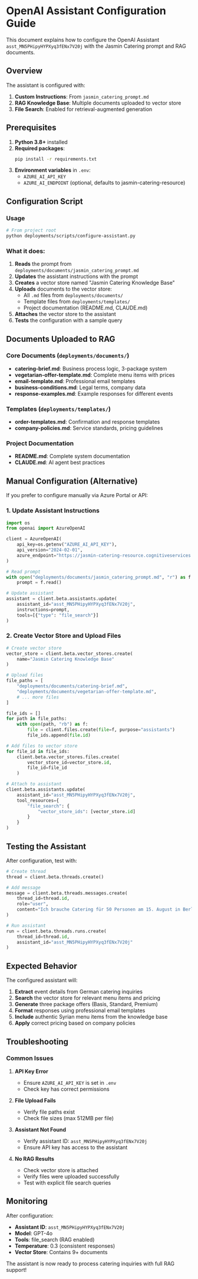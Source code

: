 # OpenAI Assistant Configuration Guide

This document explains how to configure the OpenAI Assistant `asst_MN5PHipyHYPXyq3fENx7V20j` with the Jasmin Catering prompt and RAG documents.

## Overview

The assistant is configured with:
1. **Custom Instructions**: From `jasmin_catering_prompt.md`
2. **RAG Knowledge Base**: Multiple documents uploaded to vector store
3. **File Search**: Enabled for retrieval-augmented generation

## Prerequisites

1. **Python 3.8+** installed
2. **Required packages**:
   ```bash
   pip install -r requirements.txt
   ```
3. **Environment variables** in `.env`:
   - `AZURE_AI_API_KEY`
   - `AZURE_AI_ENDPOINT` (optional, defaults to jasmin-catering-resource)

## Configuration Script

### Usage
```bash
# From project root
python deployments/scripts/configure-assistant.py
```

### What it does:
1. **Reads** the prompt from `deployments/documents/jasmin_catering_prompt.md`
2. **Updates** the assistant instructions with the prompt
3. **Creates** a vector store named "Jasmin Catering Knowledge Base"
4. **Uploads** documents to the vector store:
   - All `.md` files from `deployments/documents/`
   - Template files from `deployments/templates/`
   - Project documentation (README.md, CLAUDE.md)
5. **Attaches** the vector store to the assistant
6. **Tests** the configuration with a sample query

## Documents Uploaded to RAG

### Core Documents (`deployments/documents/`)
- **catering-brief.md**: Business process logic, 3-package system
- **vegetarian-offer-template.md**: Complete menu items with prices
- **email-template.md**: Professional email templates
- **business-conditions.md**: Legal terms, company data
- **response-examples.md**: Example responses for different events

### Templates (`deployments/templates/`)
- **order-templates.md**: Confirmation and response templates
- **company-policies.md**: Service standards, pricing guidelines

### Project Documentation
- **README.md**: Complete system documentation
- **CLAUDE.md**: AI agent best practices

## Manual Configuration (Alternative)

If you prefer to configure manually via Azure Portal or API:

### 1. Update Assistant Instructions
```python
import os
from openai import AzureOpenAI

client = AzureOpenAI(
    api_key=os.getenv("AZURE_AI_API_KEY"),
    api_version="2024-02-01",
    azure_endpoint="https://jasmin-catering-resource.cognitiveservices.azure.com"
)

# Read prompt
with open("deployments/documents/jasmin_catering_prompt.md", "r") as f:
    prompt = f.read()

# Update assistant
assistant = client.beta.assistants.update(
    assistant_id="asst_MN5PHipyHYPXyq3fENx7V20j",
    instructions=prompt,
    tools=[{"type": "file_search"}]
)
```

### 2. Create Vector Store and Upload Files
```python
# Create vector store
vector_store = client.beta.vector_stores.create(
    name="Jasmin Catering Knowledge Base"
)

# Upload files
file_paths = [
    "deployments/documents/catering-brief.md",
    "deployments/documents/vegetarian-offer-template.md",
    # ... more files
]

file_ids = []
for path in file_paths:
    with open(path, "rb") as f:
        file = client.files.create(file=f, purpose="assistants")
        file_ids.append(file.id)

# Add files to vector store
for file_id in file_ids:
    client.beta.vector_stores.files.create(
        vector_store_id=vector_store.id,
        file_id=file_id
    )

# Attach to assistant
client.beta.assistants.update(
    assistant_id="asst_MN5PHipyHYPXyq3fENx7V20j",
    tool_resources={
        "file_search": {
            "vector_store_ids": [vector_store.id]
        }
    }
)
```

## Testing the Assistant

After configuration, test with:

```python
# Create thread
thread = client.beta.threads.create()

# Add message
message = client.beta.threads.messages.create(
    thread_id=thread.id,
    role="user",
    content="Ich brauche Catering für 50 Personen am 15. August in Berlin."
)

# Run assistant
run = client.beta.threads.runs.create(
    thread_id=thread.id,
    assistant_id="asst_MN5PHipyHYPXyq3fENx7V20j"
)
```

## Expected Behavior

The configured assistant will:
1. **Extract** event details from German catering inquiries
2. **Search** the vector store for relevant menu items and pricing
3. **Generate** three package offers (Basis, Standard, Premium)
4. **Format** responses using professional email templates
5. **Include** authentic Syrian menu items from the knowledge base
6. **Apply** correct pricing based on company policies

## Troubleshooting

### Common Issues

1. **API Key Error**
   - Ensure `AZURE_AI_API_KEY` is set in `.env`
   - Check key has correct permissions

2. **File Upload Fails**
   - Verify file paths exist
   - Check file sizes (max 512MB per file)

3. **Assistant Not Found**
   - Verify assistant ID: `asst_MN5PHipyHYPXyq3fENx7V20j`
   - Ensure API key has access to the assistant

4. **No RAG Results**
   - Check vector store is attached
   - Verify files were uploaded successfully
   - Test with explicit file search queries

## Monitoring

After configuration:
- **Assistant ID**: `asst_MN5PHipyHYPXyq3fENx7V20j`
- **Model**: GPT-4o
- **Tools**: file_search (RAG enabled)
- **Temperature**: 0.3 (consistent responses)
- **Vector Store**: Contains 9+ documents

The assistant is now ready to process catering inquiries with full RAG support!